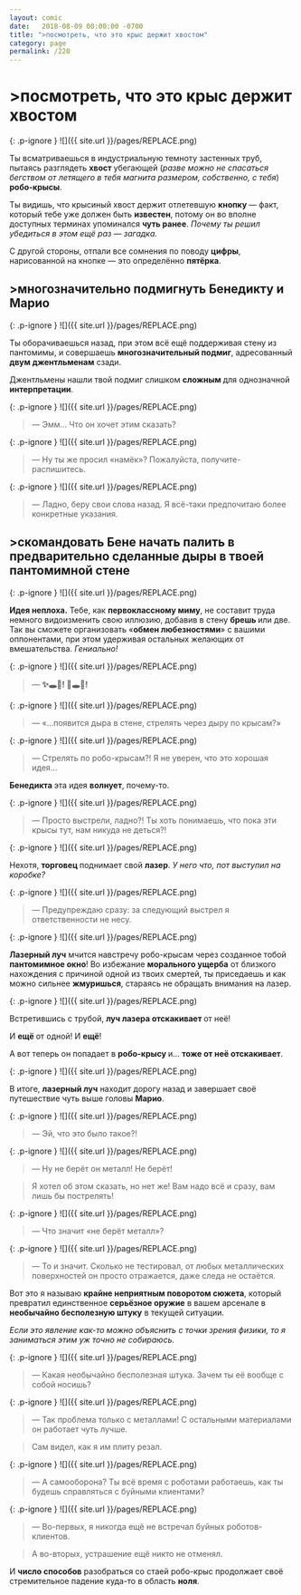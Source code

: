 ```yaml
---
layout: comic
date:   2018-08-09 00:00:00 -0700
title: ">посмотреть, что это крыс держит хвостом"
category: page
permalink: /220
---
```

# >посмотреть, что это крыс держит хвостом

{: .p-ignore }
![]({{ site.url }}/pages/REPLACE.png)

Ты всматриваешься в индустриальную темноту застенных труб, пытаясь разглядеть <strong>хвост </strong>убегающей (<em>разве можно не спасаться бегством от летящего в тебя магнита размером, собственно, с тебя</em>) <strong>робо-крысы</strong>.

Ты видишь, что крысиный хвост держит отлетевшую <strong>кнопку </strong>— факт, который тебе уже должен быть <strong>известен</strong>, потому он во вполне доступных терминах упоминался <strong>чуть ранее</strong>. <em>Почему ты решил убедиться в этом ещё раз — загадка.</em>

С другой стороны, отпали все сомнения по поводу <strong>цифры</strong>, нарисованной на кнопке — это определённо <strong>пятёрка</strong>.

## >многозначительно подмигнуть Бенедикту и Марио

{: .p-ignore }
![]({{ site.url }}/pages/REPLACE.png)

Ты оборачиваешься назад, при этом всё ещё поддерживая стену из пантомимы, и совершаешь <strong>многозначительный подмиг</strong>, адресованный <strong>двум джентльменам</strong> сзади.

Джентльмены нашли твой подмиг слишком <strong>сложным </strong>для однозначной <strong>интерпретации</strong>.

{: .p-ignore }
![]({{ site.url }}/pages/REPLACE.png)

<blockquote>— Эмм… Что он хочет этим сказать?</blockquote>

{: .p-ignore }
![]({{ site.url }}/pages/REPLACE.png)

<blockquote>— Ну ты же просил «намёк»? Пожалуйста, получите-распишитесь.</blockquote>

{: .p-ignore }
![]({{ site.url }}/pages/REPLACE.png)

<blockquote>— Ладно, беру свои слова назад. Я всё-таки предпочитаю более конкретные указания.</blockquote>

## >скомандовать Бене начать палить в предварительно сделанные дыры в твоей пантомимной стене

{: .p-ignore }
![]({{ site.url }}/pages/REPLACE.png)

<strong>Идея неплоха.</strong> Тебе, как <strong>первоклассному миму</strong>, не составит труда немного видоизменить свою иллюзию, добавив в стену <strong>брешь </strong>или две. Так вы сможете организовать «<strong>обмен любезностями</strong>» с вашими оппонентами, при этом удерживая остальных желающих от вмешательства. <em>Гениально!</em>

{: .p-ignore }
![]({{ site.url }}/pages/REPLACE.png)

<blockquote>— <strong>✨🕳️🧱! 🔫🕳️🐀! </strong></blockquote>

{: .p-ignore }
![]({{ site.url }}/pages/REPLACE.png)

<blockquote>— «…появится дыра в стене, стрелять через дыру по крысам?»</blockquote>

{: .p-ignore }
![]({{ site.url }}/pages/REPLACE.png)

<blockquote>— Стрелять по робо-крысам?! Я не уверен, что это хорошая идея…</blockquote>

<strong>Бенедикта </strong>эта идея <strong>волнует</strong>, почему-то.

{: .p-ignore }
![]({{ site.url }}/pages/REPLACE.png)

<blockquote>— Просто выстрели, ладно?! Ты хоть понимаешь, что пока эти крысы тут, нам никуда не деться?!</blockquote>

{: .p-ignore }
![]({{ site.url }}/pages/REPLACE.png)

Нехотя, <strong>торговец </strong>поднимает свой <strong>лазер</strong>. <em>У него что, пот выступил на коробке?</em>

{: .p-ignore }
![]({{ site.url }}/pages/REPLACE.png)

<blockquote>— Предупреждаю сразу: за следующий выстрел я ответственности не несу.</blockquote>

{: .p-ignore }
![]({{ site.url }}/pages/REPLACE.png)

<strong>Лазерный луч</strong> мчится навстречу робо-крысам через созданное тобой <strong>пантомимное окно</strong>! Во избежание <strong>морального ущерба</strong> от близкого нахождения с причиной одной из твоих смертей, ты приседаешь и как можно сильнее <strong>жмуришься</strong>, стараясь не обращать внимания на лазер.

{: .p-ignore }
![]({{ site.url }}/pages/REPLACE.png)

Встретившись с трубой, <strong>луч лазера отскакивает </strong>от неё!

И <strong>ещё </strong>от одной! И <strong>ещё</strong>!

А вот теперь он попадает в <strong>робо-крысу </strong>и… <strong>тоже от неё отскакивает</strong>.

{: .p-ignore }
![]({{ site.url }}/pages/REPLACE.png)

В итоге, <strong>лазерный луч</strong> находит дорогу назад и завершает своё путешествие чуть выше головы <strong>Марио</strong>.

{: .p-ignore }
![]({{ site.url }}/pages/REPLACE.png)

<blockquote>— Эй, что это было такое?!</blockquote>

{: .p-ignore }
![]({{ site.url }}/pages/REPLACE.png)

<blockquote>— Ну не берёт он металл! Не берёт! </blockquote>

<blockquote>Я хотел об этом сказать, но нет же! Вам надо всё и сразу, вам лишь бы пострелять!</blockquote>

{: .p-ignore }
![]({{ site.url }}/pages/REPLACE.png)

<blockquote>— Что значит «не берёт металл»?</blockquote>

{: .p-ignore }
![]({{ site.url }}/pages/REPLACE.png)

<blockquote>— То и значит. Сколько не тестировал, от любых металлических поверхностей он просто отражается, даже следа не остаётся.</blockquote>

Вот это я называю <strong>крайне неприятным поворотом сюжета</strong>, который превратил единственное <strong>серьёзное оружие</strong> в вашем арсенале в <strong>необычайно бесполезную штуку</strong> в текущей ситуации.

<em>Если это явление как-то можно объяснить с точки зрения физики, то я заниматься этим уж точно не собираюсь.</em>

{: .p-ignore }
![]({{ site.url }}/pages/REPLACE.png)

<blockquote>— Какая необычайно бесполезная штука. Зачем ты её вообще с собой носишь?</blockquote>

{: .p-ignore }
![]({{ site.url }}/pages/REPLACE.png)

<blockquote>— Так проблема только с металлами! С остальными материалами он работает чуть лучше.</blockquote>

<blockquote>Сам видел, как я им плиту резал.</blockquote>

{: .p-ignore }
![]({{ site.url }}/pages/REPLACE.png)

<blockquote>— А самооборона? Ты всё время с роботами работаешь, как ты будешь справляться с буйными клиентами?</blockquote>

{: .p-ignore }
![]({{ site.url }}/pages/REPLACE.png)

<blockquote>— Во-первых, я никогда ещё не встречал буйных роботов-клиентов.</blockquote>

<blockquote>А во-вторых, устрашение ещё никто не отменял.</blockquote>

И <strong>число способов</strong> разобраться со стаей робо-крыс продолжает своё стремительное падение куда-то в область <strong>ноля</strong>.
